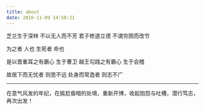 ```yaml
---
title: about
date: 2016-11-09 14:50:21
---
```


芝兰生于深林
不以无人而不芳
君子修道立德
不谓穷困而改节

为之者
人也
生死者
命也

是以晋重耳之有霸心
生于曹卫
越王勾践之有霸心
生于会稽

故居下而无忧者
则思不远
处身而常逸者
则志不广

-------

在意气风发的年纪，在尴尬昏暗的处境，重新开博，收起抱怨与吐槽，潜行笃志，再次出发！